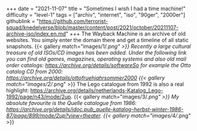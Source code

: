 +++
date = "2021-11-07"
title = "Sometimes I wish I had a time machine!"
difficulty = "level-1"
tags = ["archiv", "internet", "iso", "90ger", "2000er"]
githublink = "https://github.com/terrorist-squad/knedelverse/blob/master/content/post/2021/october/20211107-archive-iso/index.en.md"
+++
The Wayback Machine is an archive of old websites. You simply enter the domain there and get a timeline of all static snapshots.
{{< gallery match="images/1/*.png" >}}
Recently a large cultural treasure of old ISOs/CD images has been added. Under the following link you can find old games, magazines, operating systems and also old mail order catalogs: https://archive.org/details/softwareSo for example the Otto catalog CD from 2000: https://archive.org/details/ottofruehjahrsommer2000
{{< gallery match="images/2/*.png" >}}
The Lego catalogue from 1992 is also a real highlight: https://archive.org/details/netherlands-Katalog_Lego-1992/page/n43/mode/2up.
{{< gallery match="images/3/*.png" >}}
My absolute favourite is the Quelle catalogue from 1986: https://archive.org/details/idoc.pub_quelle-katalog-herbst-winter-1986-87/page/899/mode/2up?view=theater.
{{< gallery match="images/4/*.png" >}}